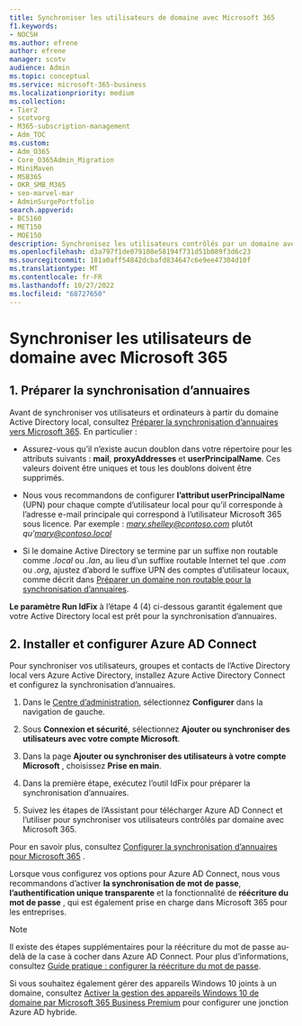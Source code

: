 ```yaml
---
title: Synchroniser les utilisateurs de domaine avec Microsoft 365
f1.keywords:
- NOCSH
ms.author: efrene
author: efrene
manager: scotv
audience: Admin
ms.topic: conceptual
ms.service: microsoft-365-business
ms.localizationpriority: medium
ms.collection:
- Tier2
- scotvorg
- M365-subscription-management
- Adm_TOC
ms.custom:
- Adm_O365
- Core_O365Admin_Migration
- MiniMaven
- MSB365
- OKR_SMB_M365
- seo-marvel-mar
- AdminSurgePortfolio
search.appverid:
- BCS160
- MET150
- MOE150
description: Synchronisez les utilisateurs contrôlés par un domaine avec Microsoft 365 pour les entreprises.
ms.openlocfilehash: d3a797f1de079108e58194f731d51b089f3d6c23
ms.sourcegitcommit: 181a0aff54842dcbafd834647c6e9ee47304d10f
ms.translationtype: MT
ms.contentlocale: fr-FR
ms.lasthandoff: 10/27/2022
ms.locfileid: "68727650"
---
```

# <a name="synchronize-domain-users-to-microsoft-365"></a>Synchroniser les utilisateurs de domaine avec Microsoft 365

## <a name="1-prepare-for-directory-synchronization"></a>1. Préparer la synchronisation d’annuaires 

Avant de synchroniser vos utilisateurs et ordinateurs à partir du domaine Active Directory local, consultez [Préparer la synchronisation d’annuaires vers Microsoft 365](../../enterprise/prepare-for-directory-synchronization.md). En particulier :

   - Assurez-vous qu’il n’existe aucun doublon dans votre répertoire pour les attributs suivants : **mail**, **proxyAddresses** et **userPrincipalName**. Ces valeurs doivent être uniques et tous les doublons doivent être supprimés.
   
   - Nous vous recommandons de configurer **l’attribut userPrincipalName** (UPN) pour chaque compte d’utilisateur local pour qu’il corresponde à l’adresse e-mail principale qui correspond à l’utilisateur Microsoft 365 sous licence. Par exemple : *mary.shelley@contoso.com* plutôt *qu’mary@contoso.local*
   
   - Si le domaine Active Directory se termine par un suffixe non routable comme *.local* ou *.lan*, au lieu d’un suffixe routable Internet tel que *.com* ou *.org*, ajustez d’abord le suffixe UPN des comptes d’utilisateur locaux, comme décrit dans [Préparer un domaine non routable pour la synchronisation d’annuaires](../../enterprise/prepare-a-non-routable-domain-for-directory-synchronization.md). 

**Le paramètre Run IdFix** à l’étape 4 (4) ci-dessous garantit également que votre Active Directory local est prêt pour la synchronisation d’annuaires.

## <a name="2-install-and-configure-azure-ad-connect"></a>2. Installer et configurer Azure AD Connect

Pour synchroniser vos utilisateurs, groupes et contacts de l’Active Directory local vers Azure Active Directory, installez Azure Active Directory Connect et configurez la synchronisation d’annuaires. 

 1. Dans le [Centre d’administration](https://go.microsoft.com/fwlink/p/?linkid=2024339), sélectionnez **Configurer** dans la navigation de gauche.

 2. Sous **Connexion et sécurité**, sélectionnez **Ajouter ou synchroniser des utilisateurs avec votre compte Microsoft**.

 3. Dans la page **Ajouter ou synchroniser des utilisateurs à votre compte Microsoft** , choisissez **Prise en main**.

 4. Dans la première étape, exécutez l’outil IdFix pour préparer la synchronisation d’annuaires.

 5. Suivez les étapes de l’Assistant pour télécharger Azure AD Connect et l’utiliser pour synchroniser vos utilisateurs contrôlés par domaine avec Microsoft 365.


Pour en savoir plus, consultez [Configurer la synchronisation d’annuaires pour Microsoft 365](../../enterprise/set-up-directory-synchronization.md) .

Lorsque vous configurez vos options pour Azure AD Connect, nous vous recommandons d’activer **la synchronisation de mot de passe**, **l’authentification unique transparente** et la fonctionnalité de **réécriture du mot de passe** , qui est également prise en charge dans Microsoft 365 pour les entreprises.

> [!NOTE]
> Il existe des étapes supplémentaires pour la réécriture du mot de passe au-delà de la case à cocher dans Azure AD Connect. Pour plus d’informations, consultez [Guide pratique : configurer la réécriture du mot de passe](/azure/active-directory/authentication/howto-sspr-writeback). 

Si vous souhaitez également gérer des appareils Windows 10 joints à un domaine, consultez [Activer la gestion des appareils Windows 10 de domaine par Microsoft 365 Business Premium](../../business-premium/m365bp-manage-windows-devices.md) pour configurer une jonction Azure AD hybride.
